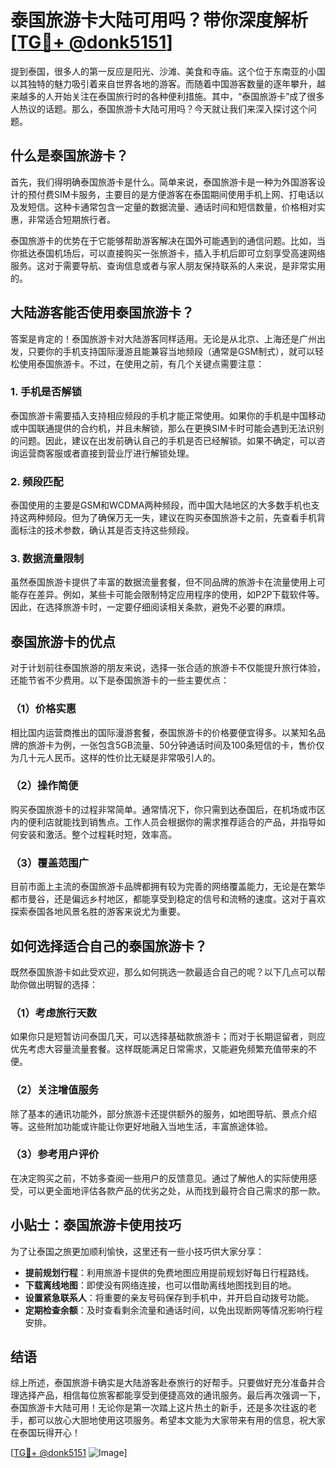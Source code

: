 # 泰国旅游卡大陆可用吗？带你深度解析[[TG💪+ @donk5151](https://t.me/s/donk5151)]

提到泰国，很多人的第一反应是阳光、沙滩、美食和寺庙。这个位于东南亚的小国以其独特的魅力吸引着来自世界各地的游客。而随着中国游客数量的逐年攀升，越来越多的人开始关注在泰国旅行时的各种便利措施。其中，“泰国旅游卡”成了很多人热议的话题。那么，泰国旅游卡大陆可用吗？今天就让我们来深入探讨这个问题。

## 什么是泰国旅游卡？

首先，我们得明确泰国旅游卡是什么。简单来说，泰国旅游卡是一种为外国游客设计的预付费SIM卡服务，主要目的是方便游客在泰国期间使用手机上网、打电话以及发短信。这种卡通常包含一定量的数据流量、通话时间和短信数量，价格相对实惠，非常适合短期旅行者。

泰国旅游卡的优势在于它能够帮助游客解决在国外可能遇到的通信问题。比如，当你抵达泰国机场后，可以直接购买一张旅游卡，插入手机后即可立刻享受高速网络服务。这对于需要导航、查询信息或者与家人朋友保持联系的人来说，是非常实用的。

## 大陆游客能否使用泰国旅游卡？

答案是肯定的！泰国旅游卡对大陆游客同样适用。无论是从北京、上海还是广州出发，只要你的手机支持国际漫游且能兼容当地频段（通常是GSM制式），就可以轻松使用泰国旅游卡。不过，在使用之前，有几个关键点需要注意：

### 1. 手机是否解锁

泰国旅游卡需要插入支持相应频段的手机才能正常使用。如果你的手机是中国移动或中国联通提供的合约机，并且未解锁，那么在更换SIM卡时可能会遇到无法识别的问题。因此，建议在出发前确认自己的手机是否已经解锁。如果不确定，可以咨询运营商客服或者直接到营业厅进行解锁处理。

### 2. 频段匹配

泰国使用的主要是GSM和WCDMA两种频段，而中国大陆地区的大多数手机也支持这两种频段。但为了确保万无一失，建议在购买泰国旅游卡之前，先查看手机背面标注的技术参数，确认其是否支持这些频段。

### 3. 数据流量限制

虽然泰国旅游卡提供了丰富的数据流量套餐，但不同品牌的旅游卡在流量使用上可能存在差异。例如，某些卡可能会限制特定应用程序的使用，如P2P下载软件等。因此，在选择旅游卡时，一定要仔细阅读相关条款，避免不必要的麻烦。

## 泰国旅游卡的优点

对于计划前往泰国旅游的朋友来说，选择一张合适的旅游卡不仅能提升旅行体验，还能节省不少费用。以下是泰国旅游卡的一些主要优点：

### （1）价格实惠

相比国内运营商推出的国际漫游套餐，泰国旅游卡的价格要便宜得多。以某知名品牌的旅游卡为例，一张包含5GB流量、50分钟通话时间及100条短信的卡，售价仅为几十元人民币。这样的性价比无疑是非常吸引人的。

### （2）操作简便

购买泰国旅游卡的过程非常简单。通常情况下，你只需到达泰国后，在机场或市区内的便利店就能找到销售点。工作人员会根据你的需求推荐适合的产品，并指导如何安装和激活。整个过程耗时短，效率高。

### （3）覆盖范围广

目前市面上主流的泰国旅游卡品牌都拥有较为完善的网络覆盖能力，无论是在繁华都市曼谷，还是偏远乡村地区，都能享受到稳定的信号和流畅的速度。这对于喜欢探索泰国各地风景名胜的游客来说尤为重要。

## 如何选择适合自己的泰国旅游卡？

既然泰国旅游卡如此受欢迎，那么如何挑选一款最适合自己的呢？以下几点可以帮助你做出明智的选择：

### （1）考虑旅行天数

如果你只是短暂访问泰国几天，可以选择基础款旅游卡；而对于长期逗留者，则应优先考虑大容量流量套餐。这样既能满足日常需求，又能避免频繁充值带来的不便。

### （2）关注增值服务

除了基本的通讯功能外，部分旅游卡还提供额外的服务，如地图导航、景点介绍等。这些附加功能或许能让你更好地融入当地生活，丰富旅途体验。

### （3）参考用户评价

在决定购买之前，不妨多查阅一些用户的反馈意见。通过了解他人的实际使用感受，可以更全面地评估各款产品的优劣之处，从而找到最符合自己需求的那一款。

## 小贴士：泰国旅游卡使用技巧

为了让泰国之旅更加顺利愉快，这里还有一些小技巧供大家分享：

- **提前规划行程**：利用旅游卡提供的免费地图应用提前规划好每日行程路线。
- **下载离线地图**：即使没有网络连接，也可以借助离线地图找到目的地。
- **设置紧急联系人**：将重要的亲友号码保存到手机中，并开启自动拨号功能。
- **定期检查余额**：及时查看剩余流量和通话时间，以免出现断网等情况影响行程安排。

## 结语

综上所述，泰国旅游卡确实是大陆游客赴泰旅行的好帮手。只要做好充分准备并合理选择产品，相信每位旅客都能享受到便捷高效的通讯服务。最后再次强调一下，泰国旅游卡大陆可用！无论你是第一次踏上这片热土的新手，还是多次往返的老手，都可以放心大胆地使用这项服务。希望本文能为大家带来有用的信息，祝大家在泰国玩得开心！

[[TG💪+ @donk5151](https://t.me/s/donk5151) ![Image](https://i.postimg.cc/rwNCRYN7/Snipaste-2025-04-30-17-27-05.png)]